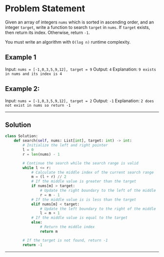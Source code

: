 # Problem Statement

Given an array of integers `nums` which is sorted in ascending order, and an integer `target`, write a function to search `target` in `nums`. If `target` exists, then return its index. Otherwise, return `-1`.

You must write an algorithm with `O(log n)` runtime complexity.

## Example 1
Input: `nums = [-1,0,3,5,9,12], target = 9`
Output: `4`
Explanation: `9 exists in nums and its index is 4`

## Example 2:

Input: `nums = [-1,0,3,5,9,12], target = 2`
Output: `-1`
Explanation: `2 does not exist in nums so return -1`

---

## Solution

```python
class Solution:
    def search(self, nums: List[int], target: int) -> int:
        # Initialize the left and right pointer
        l = 0
        r = len(nums) - 1

        # Continue the search while the search range is valid
        while l <= r:
            # Calculate the middle index of the current search range
            m = (l + r) // 2
            # If the middle value is greater than the target
            if nums[m] > target:
                # Update the right boundary to the left of the middle
                r = m - 1
            # If the middle value is is less than the target
            elif nums[m] < target:
                # Update the left boundary to the right of the middle
                l = m + 1
            # If the middle value is equal to the target
            else:
                # Return the middle index
                return m

        # If the target is not found, return -1        
        return -1

```

--- 

